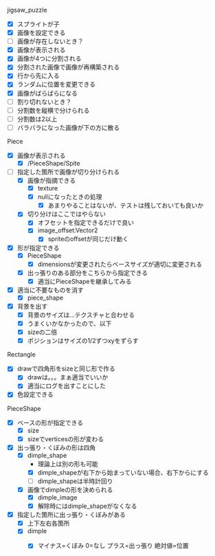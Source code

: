 jigsaw_puzzle

- [x] スプライトが子
- [x] 画像を設定できる
- [ ] 画像が存在しないとき？
- [x] 画像が表示される
- [x] 画像が4つに分割される
- [x] 分割された画像で画像が再構築される
- [x] 行から先に入る 
- [x] ランダムに位置を変更できる
- [x] 画像がばらばらになる
- [ ] 割り切れないとき？
- [ ] 分割数を縦横で分けられる
- [ ] 分割数は2以上
- [ ] バラバラになった画像が下の方に散る

Piece
- [x] 画像が表示される
  - [x] /PieceShape/Spite
- [ ] 指定した箇所で画像が切り分けられる
  - [x] 画像が指摘できる
    - [x] texture
    - [x] nullになったときの処理
      - [x] あまりやることはないが、テストは残しておいても良いか
  - [x] 切り分けはここではやらない
    - [x] オフセットを指定できるだけで良い
    - [x] image_offset:Vector2
      - [x] spriteのoffsetが同じだけ動く
- [x] 形が指定できる
  - [x] PieceShape
    - [x] dimensionsが変更されたらベースサイズが適切に変更される
  - [x] 出っ張りのある部分をこちらから指定できる
    - [x] 適当にPieceShapeを継承してみる
- [x] 適当に不要なものを消す
  - [x] piece_shape
- [x] 背景を出す
  - [x] 背景のサイズは…テクスチャと合わせる
  - [x] うまくいかなかったので、以下
  - [x] sizeの二倍
  - [x] ポジションはサイズの1/2ずつxyをずらす

Rectangle
- [x] drawで四角形をsizeと同じ形で作る
  - [x] drawは。。。まぁ適当でいいか
  - [x] 適当にログを出すことにした
- [x] 色設定できる

PieceShape
- [x] ベースの形が指定できる
  - [x] size
  - [x] sizeでverticesの形が変わる
- [x] 出っ張り・くぼみの形は四角
  - [x] dimple_shape
    - 理論上は別の形も可能
    - [x] dimple_shapeが右下から始まっていない場合、右下からにする
    - [ ] dimple_shapeは半時計回り
  - [x] 画像でdimpleの形を決められる
    - [x] dimple_image
    - [x] 解除時にはdimple_shapeがなくなる
- [x] 指定した箇所に出っ張り・くぼみがある
  - [x] 上下左右各箇所
  - [x] dimple
    - [x] マイナス=くぼみ 0=なし プラス=出っ張り 絶対値=位置
  